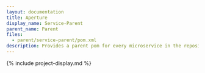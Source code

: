 ```yaml
---
layout: documentation
title: Aperture
display_name: Service-Parent
parent_name: Parent
files:
  - parent/service-parent/pom.xml
description: Provides a parent pom for every microservice in the repository. Its purpose is to maintain consistency with dependencies, properties and configuration.
---
```

{% include project-display.md %}
